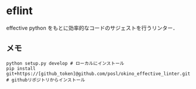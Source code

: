 # eflint
effective python をもとに効率的なコードのサジェストを行うリンター．

## メモ
```
python setup.py develop # ローカルにインストール
pip install git+https://[github_token]@github.com/posl/okino_effective_linter.git # githubリポジトリからインストール
```